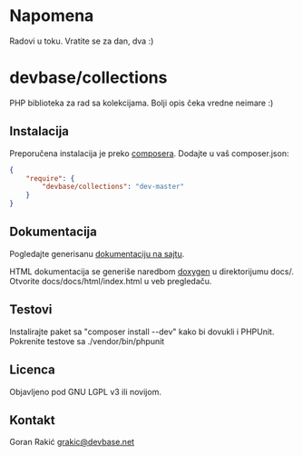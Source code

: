# Napomena

Radovi u toku. Vratite se za dan, dva :)

# devbase/collections

PHP biblioteka za rad sa kolekcijama. Bolji opis čeka vredne neimare :)

## Instalacija

Preporučena instalacija je preko [composera](http://getcomposer.org). Dodajte u vaš composer.json:

```JSON
{
    "require": {
        "devbase/collections": "dev-master"
    }
}
```

## Dokumentacija

Pogledajte generisanu [dokumentaciju na sajtu](http://devbase.net/collections/).

HTML dokumentacija se generiše naredbom [doxygen](http://www.doxygen.org) u direktorijumu docs/.
Otvorite docs/docs/html/index.html u veb pregledaču.

## Testovi

Instalirajte paket sa "composer install --dev" kako bi dovukli i PHPUnit. Pokrenite testove sa
./vendor/bin/phpunit

## Licenca

Objavljeno pod GNU LGPL v3 ili novijom.

## Kontakt

Goran Rakić <grakic@devbase.net>

